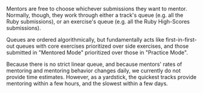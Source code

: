 Mentors are free to choose whichever submissions they want to mentor.
Normally, though, they work through either a track's queue (e.g. all the Ruby submissions), or an exercise's queue (e.g. all the Ruby High-Scores submissions).

Queues are ordered algorithmically, but fundamentally acts like first-in-first-out queues with core exercises prioritized over side exercises, and those submitted in "Mentored Mode" prioritized over those in "Practice Mode".

Because there is no strict linear queue, and because mentors' rates of mentoring and mentoring behavior changes daily, we currently do not provide time estimates.
However, as a yardstick, the quickest tracks provide mentoring within a few hours, and the slowest within a few days.
